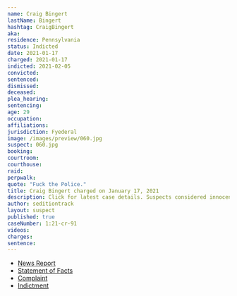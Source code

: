 ```yaml
---
name: Craig Bingert
lastName: Bingert
hashtag: CraigBingert
aka:
residence: Pennsylvania
status: Indicted
date: 2021-01-17
charged: 2021-01-17
indicted: 2021-02-05
convicted:
sentenced:
dismissed:
deceased:
plea_hearing:
sentencing:
age: 29
occupation:
affiliations:
jurisdiction: Fyederal
image: /images/preview/060.jpg
suspect: 060.jpg
booking:
courtroom:
courthouse:
raid:
perpwalk:
quote: "Fuck the Police."
title: Craig Bingert charged on January 17, 2021
description: Click for latest case details. Suspects considered innocent until proven guilty.
author: seditiontrack
layout: suspect
published: true
caseNumber: 1:21-cr-91
videos:
charges:
sentence:
---
```

- [News Report](https://www.mcall.com/news/pennsylvania/capitol-ideas/mc-nws-pa-slatington-man-craig-bingert-arrest-capitol-riots-20210118-zit2jmr6wjarri4gegtaqq5ray-story.html)
- [Statement of Facts](https://www.justice.gov/opa/page/file/1356991/download)
- [Complaint](https://www.justice.gov/opa/page/file/1356996/download)
- [Indictment](https://www.justice.gov/usao-dc/case-multi-defendant/file/1394046/download)
